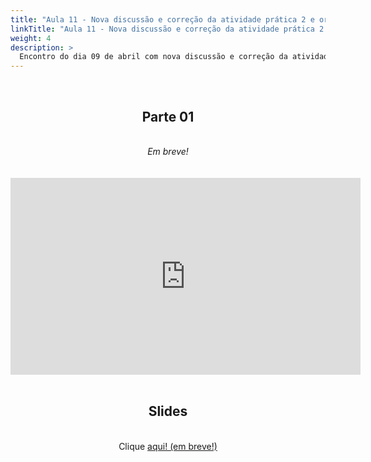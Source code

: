 ```yaml
---
title: "Aula 11 - Nova discussão e correção da atividade prática 2 e orientação para atividade prática 3"
linkTitle: "Aula 11 - Nova discussão e correção da atividade prática 2 e orientação para atividade prática 3"
weight: 4
description: >
  Encontro do dia 09 de abril com nova discussão e correção da atividade prática 2 e orientação para atividade prática 3
---
```


<br>
<div align="center">
<h2>Parte 01</h2>
<br>
<i>Em breve!</i>
<br><br><br>
<iframe width="560" height="315" src="https://www.youtube.com/embed/" frameborder="0" allow="accelerometer; autoplay; clipboard-write; encrypted-media; gyroscope; picture-in-picture" allowfullscreen></iframe>
<br><br>

<h2>Slides</h2>
<br>
Clique <a href="https://github.com/desirrepetters/gstreinamentoeconsultoria/raw/master/userguide/content/pt-br/filogenia_/2025_01/aulas/slides/aula_0.pdf">aqui! (em breve!)</a>
</div>